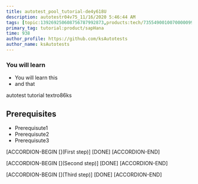 ```yaml
---
title: autotest_pool_tutorial-de4y618U
description: autotestr04v75_11/16/2020 5:46:44 AM
tags: [topic:139269250608756787992873,products:tech/73554900100700000996,tutorial:experience/advanced]
primary_tag: tutorial:product/sapHana
time: 938
author_profile: https://github.com/ksAutotests
author_name: ksAutotests
---
```

### You will learn
- You will learn this
- and that

autotest tutorial textro86ks

## Prerequisites
- Prerequisute1
- Prerequisute2
- Prerequisute3

[ACCORDION-BEGIN [](First step)]
[DONE]
[ACCORDION-END]

[ACCORDION-BEGIN [](Second step)]
[DONE]
[ACCORDION-END]

[ACCORDION-BEGIN [](Third step)]
[DONE]
[ACCORDION-END]

